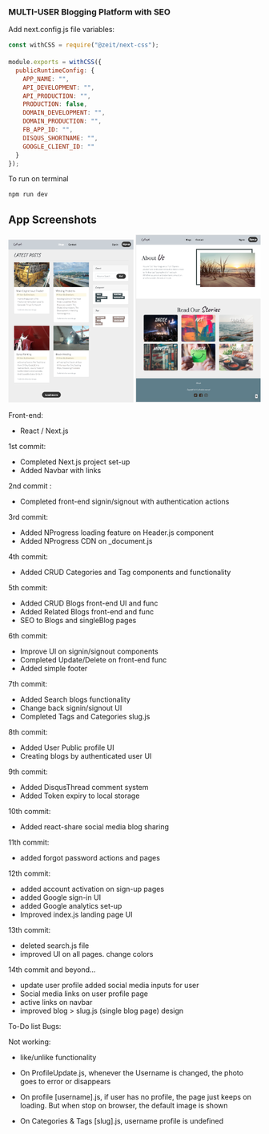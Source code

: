 ### MULTI-USER Blogging Platform with SEO

Add next.config.js file variables:

```js
const withCSS = require("@zeit/next-css");

module.exports = withCSS({
  publicRuntimeConfig: {
    APP_NAME: "",
    API_DEVELOPMENT: "",
    API_PRODUCTION: "",
    PRODUCTION: false,
    DOMAIN_DEVELOPMENT: "",
    DOMAIN_PRODUCTION: "",
    FB_APP_ID: "",
    DISQUS_SHORTNAME: "",
    GOOGLE_CLIENT_ID: ""
  }
});
```

To run on terminal

```js
npm run dev
```

## App Screenshots

<tr>
    <td> <img src="app.png" alt="NextJS Blogging" style="width: 250px;"/> </td>
    <td> <img src="app2.png" alt="NextJS Blogging"style="width: 250px;"/> </td>
</tr>

Front-end:

- React / Next.js

1st commit:

- Completed Next.js project set-up
- Added Navbar with links

2nd commit :

- Completed front-end signin/signout with authentication actions

3rd commit:

- Added NProgress loading feature on Header.js component
- Added NProgress CDN on \_document.js

4th commit:

- Added CRUD Categories and Tag components and functionality

5th commit:

- Added CRUD Blogs front-end UI and func
- Added Related Blogs front-end and func
- SEO to Blogs and singleBlog pages

6th commit:

- Improve UI on signin/signout components
- Completed Update/Delete on front-end func
- Added simple footer

7th commit:

- Added Search blogs functionality
- Change back signin/signout UI
- Completed Tags and Categories slug.js

8th commit:

- Added User Public profile UI
- Creating blogs by authenticated user UI

9th commit:

- Added DisqusThread comment system
- Added Token expiry to local storage

10th commit:

- Added react-share social media blog sharing

11th commit:

- added forgot password actions and pages

12th commit:

- added account activation on sign-up pages
- added Google sign-in UI
- added Google analytics set-up
- Improved index.js landing page UI

13th commit:

- deleted search.js file
- improved UI on all pages. change colors

14th commit and beyond...

- update user profile added social media inputs for user
- Social media links on user profile page
- active links on navbar
- improved blog > slug.js (single blog page) design

To-Do list Bugs:

Not working:

- like/unlike functionality

- On ProfileUpdate.js, whenever the Username is changed, the photo goes to error or disappears
- On profile [username].js, if user has no profile, the page just keeps on loading. But when stop on browser, the default image is shown
- On Categories & Tags [slug].js, username profile is undefined

